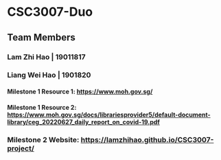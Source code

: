 # CSC3007-Duo

## Team Members
### Lam Zhi Hao | 19011817
### Liang Wei Hao | 1901820

#### Milestone 1 Resource 1: https://www.moh.gov.sg/
#### Milestone 1 Resource 2: https://www.moh.gov.sg/docs/librariesprovider5/default-document-library/ceg_20220627_daily_report_on_covid-19.pdf


### Milestone 2 Website: https://lamzhihao.github.io/CSC3007-project/


